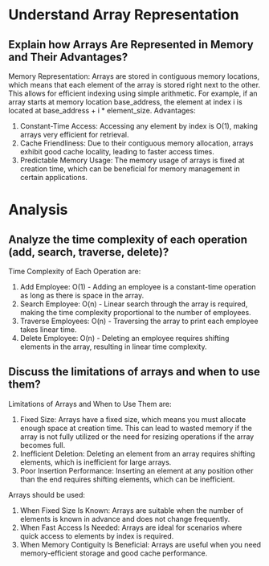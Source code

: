 # Understand Array Representation

## Explain how Arrays Are Represented in Memory and Their Advantages?
Memory Representation: Arrays are stored in contiguous memory locations, which means that each element of the array is stored right next to the other. This allows for efficient indexing using simple arithmetic.
For example, if an array starts at memory location base_address, the element at index i is located at base_address + i * element_size.
Advantages:
1. Constant-Time Access: Accessing any element by index is O(1), making arrays very efficient for retrieval.
2. Cache Friendliness: Due to their contiguous memory allocation, arrays exhibit good cache locality, leading to faster access times.
3. Predictable Memory Usage: The memory usage of arrays is fixed at creation time, which can be beneficial for memory management in certain applications.

# Analysis

## Analyze the time complexity of each operation (add, search, traverse, delete)?
Time Complexity of Each Operation are:
1. Add Employee: O(1) - Adding an employee is a constant-time operation as long as there is space in the array.
2. Search Employee: O(n) - Linear search through the array is required, making the time complexity proportional to the number of employees.
3. Traverse Employees: O(n) - Traversing the array to print each employee takes linear time.
4. Delete Employee: O(n) - Deleting an employee requires shifting elements in the array, resulting in linear time complexity.

## Discuss the limitations of arrays and when to use them?
Limitations of Arrays and When to Use Them are:
1. Fixed Size: Arrays have a fixed size, which means you must allocate enough space at creation time. This can lead to wasted memory if the array is not fully utilized or the need for resizing operations if the array becomes full.
2. Inefficient Deletion: Deleting an element from an array requires shifting elements, which is inefficient for large arrays.
3. Poor Insertion Performance: Inserting an element at any position other than the end requires shifting elements, which can be inefficient.

Arrays should be used:
1. When Fixed Size Is Known: Arrays are suitable when the number of elements is known in advance and does not change frequently.
2. When Fast Access Is Needed: Arrays are ideal for scenarios where quick access to elements by index is required.
3. When Memory Contiguity Is Beneficial: Arrays are useful when you need memory-efficient storage and good cache performance.
